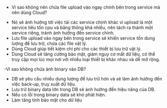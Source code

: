 - Vì sao không nên chứa file upload vào ngay chính bên trong service mà nên dùng Cloud?
+ Nó sẽ ảnh hưởng tới việc tải các service chính khác vì upload là một service tiêu tốn cpu và băng thông khá nhiều, nên tách ra thành một service riêng, tránh ảnh hưởng đến service chính. 
+ Lưu file upload vào ngay bên trong service sẽ khiến service tốn dung lượng để lưu trữ, chứa các file vật lý.
+ Dùng Cloud giúp tiết kiệm chi phí cho các thiết bị lưu trữ vật lý.
+ Dùng Cloud sẽ tăng cường bảo mật, giảm nguy cơ mất dữ liệu, có thể truy cập mọi lúc mọi nơi với nhiều loại thiết bị khác nhau và dễ mở rộng.


-Vì sao không chứa ảnh binary vào DB?
+ DB sẽ yêu cầu nhiều dung lượng để lưu trữ hơn và sẽ làm ảnh hưởng đến việc back-up, truy xuất dữ liệu.
+ Lưu trữ binary data lớn trong DB sẽ ảnh hưởng đến hiệu năng của DB.
+ Nếu có lỗi trong binary data sẽ khó phát hiện.
+ Làm tăng tính bảo mật cho dữ liệu
